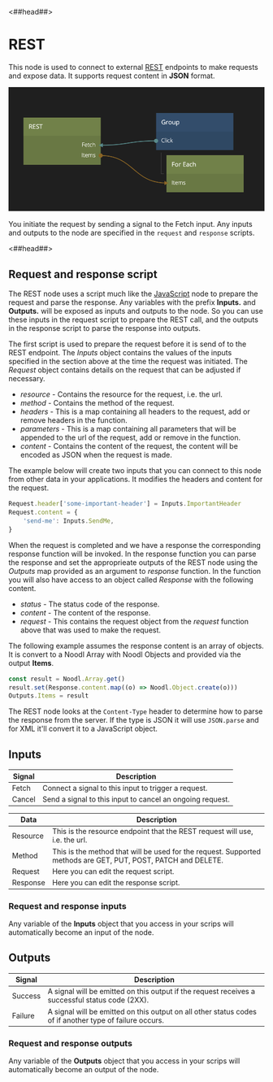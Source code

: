 <##head##>

# REST

This node is used to connect to external [REST][0] endpoints to make requests and expose data. It supports request content in **JSON** format.

![](rest-1.png ':class=img-size-m')

You initiate the request by sending a <span class="ndl-signal">signal</span> to the <span class="ndl-signal">Fetch</span> input. Any inputs and outputs to the node are specified in the `request` and `response` scripts.

<##head##>

## Request and response script

The REST node uses a script much like the [JavaScript][1] node to prepare the request and parse the response.
Any variables with the prefix **Inputs.** and **Outputs.** will be exposed as inputs and outputs to the node. So you can use these inputs in the request script to prepare the REST call, and the outputs in the response script to parse the response into outputs.

The first script is used to prepare the request before it is send of to the REST endpoint.
The _Inputs_ object contains the values of the inputs specified in the section above at the time the
request was initiated. The _Request_ object contains details on the request that can be adjusted if necessary.

-   _resource_ - Contains the resource for the request, i.e. the url.
-   _method_ - Contains the method of the request.
-   _headers_ - This is a map containing all headers to the request, add or remove headers in the function.
-   _parameters_ - This is a map containing all parameters that will be appended to the url of the request, add or remove in the function.
-   _content_ - Contains the content of the request, the content will be encoded as JSON when the request is made.

The example below will create two inputs that you can connect to this node from other data in your applications. It modifies the headers and content for the request.

```javascript
Request.header['some-important-header'] = Inputs.ImportantHeader
Request.content = {
    'send-me': Inputs.SendMe,
}
```

When the request is completed and we have a response the corresponding response function will be invoked. In
the response function you can parse the response and set the approprieate outputs of the REST node using the _Outputs_ map
provided as an argument to _response_ function. In the function you will also have access to an object called _Response_ with the following content.

-   _status_ - The status code of the response.
-   _content_ - The content of the response.
-   _request_ - This contains the request object from the _request_ function above that was used to make the request.

The following example assumes the response content is an array of objects. It is convert to a Noodl Array with Noodl Objects and provided via the output **Items**.

```javascript
const result = Noodl.Array.get()
result.set(Response.content.map((o) => Noodl.Object.create(o)))
Outputs.Items = result
```

The REST node looks at the `Content-Type` header to determine how to parse the response from the server. If the type is JSON it will use `JSON.parse` and for XML it'll convert it to a JavaScript object.

## Inputs

| Signal | Description |
| ------ | ----------- |
| <span class="ndl-signal">Fetch</span> | Connect a signal to this input to trigger a request. |
| <span class="ndl-signal">Cancel</span> | Send a signal to this input to cancel an ongoing request. |

| Data | Description |
| ---- | ----------- |
| <span class="ndl-data">Resource</span> | This is the resource endpoint that the REST request will use, i.e. the url. |
| <span class="ndl-data">Method</span> | This is the method that will be used for the request. Supported methods are GET, PUT, POST, PATCH and DELETE. |
| <span class="ndl-data">Request</span> | Here you can edit the request script. |
| <span class="ndl-data">Response</span> | Here you can edit the response script. |
### Request and response inputs

Any variable of the **Inputs** object that you access in your scrips will automatically become an input of the node.

## Outputs

| Signal | Description |
| ------ | ----------- |
| <span class="ndl-signal">Success</span> | A signal will be emitted on this output if the request receives a successful status code (2XX). |
| <span class="ndl-signal">Failure</span> | A signal will be emitted on this output on all other status codes of if another type of failure occurs. |

### Request and response outputs

Any variable of the **Outputs** object that you access in your scrips will automatically become an output of the node.

[0]: https://en.wikipedia.org/wiki/Representational_state_transfer
[1]: ../nodes/javascript/javascript
